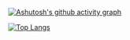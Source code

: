 [![Ashutosh's github activity graph](https://activity-graph.herokuapp.com/graph?username=hesolar&theme=material-palenight)](https://github.com/ashutosh00710/github-readme-activity-graph)


[![Top Langs](https://github-readme-stats.vercel.app/api/top-langs/?username=hesolar)](https://github.com/anuraghazra/github-readme-stats)

